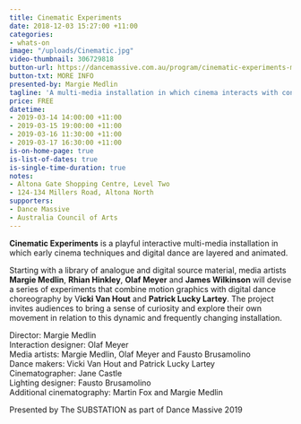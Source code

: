 ```yaml
---
title: Cinematic Experiments
date: 2018-12-03 15:27:00 +11:00
categories:
- whats-on
image: "/uploads/Cinematic.jpg"
video-thumbnail: 306729818
button-url: https://dancemassive.com.au/program/cinematic-experiments-multi-media-installation/
button-txt: MORE INFO
presented-by: Margie Medlin
tagline: 'A multi-media installation in which cinema interacts with contemporary dance. '
price: FREE
datetime:
- 2019-03-14 14:00:00 +11:00
- 2019-03-15 19:00:00 +11:00
- 2019-03-16 11:30:00 +11:00
- 2019-03-17 16:30:00 +11:00
is-on-home-page: true
is-list-of-dates: true
is-single-time-duration: true
notes:
- Altona Gate Shopping Centre, Level Two
- 124-134 Millers Road, Altona North
supporters:
- Dance Massive
- Australia Council of Arts
---
```


**Cinematic Experiments** is a playful interactive multi-media installation in which early cinema techniques and digital dance are layered and animated.

Starting with a library of analogue and digital source material, media artists **Margie Medlin**, **Rhian Hinkley**, **Olaf Meyer** and **James Wilkinson** will devise a series of experiments that combine motion graphics with digital dance choreography by V**icki Van Hout** and **Patrick Lucky Lartey**. The project invites audiences to bring a sense of curiosity and explore their own movement in relation to this dynamic and frequently changing installation. 


Director: Margie Medlin <br>
Interaction designer: Olaf Meyer <br>
Media artists: Margie Medlin, Olaf Meyer and Fausto Brusamolino <br>
Dance makers: Vicki Van Hout and Patrick Lucky Lartey <br>
Cinematographer: Jane Castle <br>
Lighting designer: Fausto Brusamolino <br>
Additional cinematography: Martin Fox and Margie Medlin <br>

Presented by The SUBSTATION as part of Dance Massive 2019
